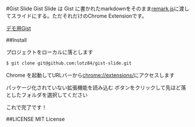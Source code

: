 #Gist Slide
Gist Slide は Gist に書かれたmarkdownをそのまま[remark.js](https://github.com/gnab/remark)に渡してスライドにする。ただそれだけのChrome Extensionです。

[デモ用Gist](https://gist.github.com/lotz84/970978a134057b7983ee)

##Install

プロジェクトをローカルに落とします

```bash
$ git clone git@github.com:lotz84/gist-slide.git
```

Chrome を起動してURLバーから<chrome://extensions/>にアクセスします

パッケージ化されていない拡張機能を読み込む ボタンをクリックして先ほど落としたフォルダを選択してください

これで完了です！

##LICENSE
MIT License

